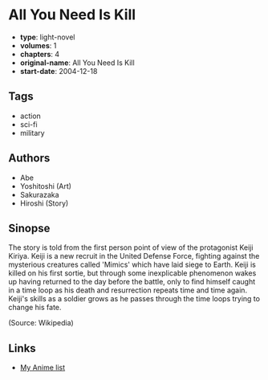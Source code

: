# All You Need Is Kill

-   **type**: light-novel
-   **volumes**: 1
-   **chapters**: 4
-   **original-name**: All You Need Is Kill
-   **start-date**: 2004-12-18

## Tags

-   action
-   sci-fi
-   military

## Authors

-   Abe
-   Yoshitoshi (Art)
-   Sakurazaka
-   Hiroshi (Story)

## Sinopse

The story is told from the first person point of view of the protagonist Keiji Kiriya. Keiji is a new recruit in the United Defense Force, fighting against the mysterious creatures called 'Mimics' which have laid siege to Earth. Keiji is killed on his first sortie, but through some inexplicable phenomenon wakes up having returned to the day before the battle, only to find himself caught in a time loop as his death and resurrection repeats time and time again. Keiji's skills as a soldier grows as he passes through the time loops trying to change his fate.

(Source: Wikipedia)

## Links

-   [My Anime list](https://myanimelist.net/manga/18511/All_You_Need_Is_Kill)
